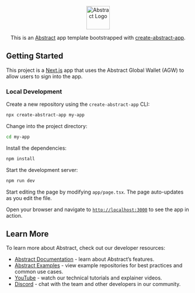 <div align="center">
    <img src="https://raw.githubusercontent.com/jarrodwatts/create-abstract-app/1b526bf4db9036edcc3df000e2af7a7cd7c5a77d/public/abs-green.svg" alt="Abstract Logo" width="64" />
    <br />
    <p>This is an <a href="https://abs.xyz" target="_blank" rel="noopener noreferrer">Abstract</a> app template bootstrapped with <a href="https://docs.abs.xyz" target="_blank" rel="noopener noreferrer">create-abstract-app</a>.</p>
</div>

## Getting Started

This project is a [Next.js](https://nextjs.org/) app that uses the Abstract Global Wallet (AGW) to allow users to sign into the app.

### Local Development

Create a new repository using the `create-abstract-app` CLI:

```bash
npx create-abstract-app my-app
```

Change into the project directory:

```bash
cd my-app
```

Install the dependencies:

```bash
npm install
```

Start the development server:

```bash
npm run dev
```

Start editing the page by modifying `app/page.tsx`. The page auto-updates as you edit the file.

Open your browser and navigate to [`http://localhost:3000`](http://localhost:3000) to see the app in action.

## Learn More

To learn more about Abstract, check out our developer resources:

- [Abstract Documentation](https://docs.abs.xyz) - learn about Abstract&rsquo;s features.
- [Abstract Examples](https://github.com/abstract-foundation/examples) - view example repositories for best practices and common use cases.
- [YouTube](https://www.youtube.com/@AbstractBlockchain) - watch our technical tutorials and explainer videos.
- [Discord](https://discord.gg/abstractchain) - chat with the team and other developers in our community.
